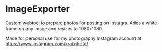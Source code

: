 # ImageExporter
Custom webtool to prepare photos for posting on Instagra. Adds a white frame on any image and resizes to 1080x1080.

Made for personal use for my photography Instagram account at https://www.instagram.com/krai.photo/

